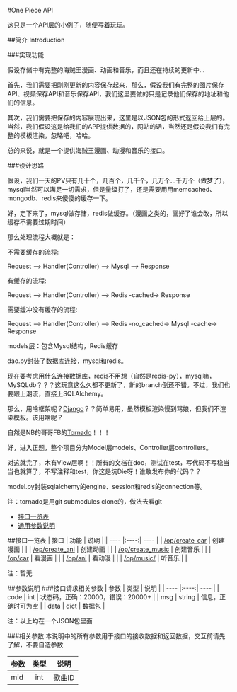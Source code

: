 #One Piece API

这只是一个API层的小例子，随便写着玩玩。

##简介 Introduction

###实现功能

假设存储中有完整的海贼王漫画、动画和音乐，而且还在持续的更新中...

首先，我们需要把刚刚更新的内容保存起来，那么，假设我们有完整的图片保存API、视频保存API和音乐保存API，我们这里要做的只是记录他们保存的地址和他们的信息。

其次，我们需要把保存的内容展现出来，这里是以JSON包的形式返回给上层的。当然，我们假设这是给我们的APP提供数据的，网站的话，当然还是假设我们有完整的模板渲染，忽略吧，哈哈。

总的来说，就是一个提供海贼王漫画、动漫和音乐的接口。

###设计思路

假设，我们一天的PV只有几十个，几百个，几千个，几万个...千万个（做梦了），mysql当然可以满足一切需求，但是量级打了，还是需要用用memcached、mongodb、redis来傻傻的缓存一下。

好，定下来了，mysql做存储，redis做缓存。（漫画之类的，画好了谁会改，所以缓存不需要过期时间）

那么处理流程大概就是：

不需要缓存的流程:

Request --> Handler(Controller) --> Mysql --> Response

有缓存的流程:

Request --> Handler(Controller) --> Redis -cached-> Response

需要缓冲没有缓存的流程:

Request --> Handler(Controller) --> Redis -no_cached-> Mysql -cache-> Response

models层：包含Mysql结构，Redis缓存

dao.py封装了数据库连接，mysql和redis。

现在要考虑用什么连接数据库，redis不用想（自然是redis-py），mysql嘛，MySQLdb？？？这玩意这么久都不更新了，新的branch倒还不错。不过，我们也要跟上潮流，直接上SQLAlchemy。

那么，用啥框架呢？[Django](https://github.com/django/django.git)？？简单易用，虽然模板渲染慢到骂娘，但我们不渲染模板。该用啥呢？

自然是NB的哥哥FB的[Tornado](https://github.com/tornadoweb/tornado.git)！！！

好，进入正题，整个项目分为Model层models、Controller层controllers。

对这就完了，木有View层啊！！所有的文档在doc，测试在test，写代码不写稳当当也就算了，不写注释和test，你这是坑Die呀！谁敢发布你的代码？？

model.py封装sqlalchemy的engine、session和redis的connection等。

注：tornado是用git submodules clone的，做法去看git

*  [接口一览表](#接口一览表)
*  [通用参数说明](#参数说明)


##接口一览表
| 接口 | 功能 | 说明 |
| ---- |:----:| ---- |
| [/op/create_car](https://github.com/ryanduan/music_api/blob/master/doc/create_car.md) | 创建漫画 |  |
| [/op/create_ani](https://github.com/ryanduan/music_api/blob/master/doc/create_ani.md) | 创建动画 |  |
| [/op/create_music](https://github.com/ryanduan/music_api/blob/master/doc/create_music.md) | 创建音乐 |  |
| [/op/car](https://github.com/ryanduan/music_api/blob/master/doc/create_car.md) | 看漫画 |  |
| [/op/ani](https://github.com/ryanduan/music_api/blob/master/doc/create_car.md) | 看动漫 |  |
| [/op/music/](https://github.com/ryanduan/music_api/blob/master/doc/create_car.md) | 听音乐 |  |

注：暂无

##参数说明
###接口请求相关参数
| 参数 | 类型 | 说明 |
| ---- |:----:| ---- |
| code | int | 状态码，正确：20000，错误：20000+ |
| msg | string | 信息，正确时可为空 |
| data | dict | 数据包 |

注：以上均在一个JSON包里面

###相关参数
本说明中的所有参数用于接口的接收数据和返回数据，交互前请先了解，不要自造参数

| 参数 | 类型 | 说明 |
| ---- |:----:| ---- |
| mid | int | 歌曲ID |


